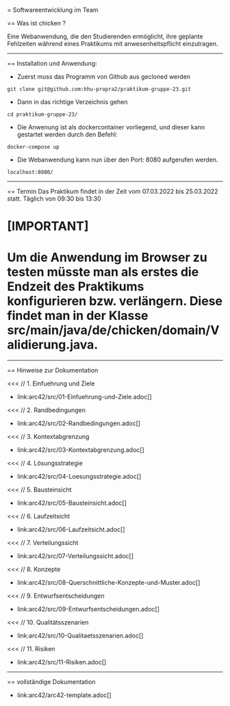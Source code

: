 = Softwareentwicklung im Team

== Was ist chicken ?

Eine Webanwendung, die den Studierenden ermöglicht, ihre geplante Fehlzeiten während eines Praktikums mit anwesenheitspflicht einzutragen.

___

== Installation und Anwendung:
- Zuerst muss das Programm von Github aus gecloned werden

`git clone git@github.com:hhu-propra2/praktikum-gruppe-23.git`

- Dann in das richtige Verzeichnis gehen

`cd praktikum-gruppe-23/`

- Die Anwenung ist als dockercontainer vorliegend, und dieser kann gestartet werden durch den Befehl:

`docker-compose up`

- Die Webanwendung kann nun über den Port: 8080 aufgerufen werden.

`localhost:8080/`

___

== Termin
Das Praktikum findet in der Zeit vom 07.03.2022 bis 25.03.2022 statt. Täglich von 09:30 bis 13:30

[IMPORTANT]
====
Um die Anwendung im Browser zu testen müsste man als erstes die Endzeit des Praktikums konfigurieren bzw. verlängern.
Diese findet man in der Klasse src/main/java/de/chicken/domain/Validierung.java.
====
___

== Hinweise zur Dokumentation

<<<
// 1. Einfuehrung und Ziele
- link:arc42/src/01-Einfuehrung-und-Ziele.adoc[]

<<<
// 2. Randbedingungen
- link:arc42/src/02-Randbedingungen.adoc[]

<<<
// 3. Kontextabgrenzung
- link:arc42/src/03-Kontextabgrenzung.adoc[]

<<<
// 4. Lösungsstrategie
- link:arc42/src/04-Loesungsstrategie.adoc[]

<<<
// 5. Bausteinsicht
- link:arc42/src/05-Bausteinsicht.adoc[]

<<<
// 6. Laufzeitsicht
- link:arc42/src/06-Laufzeitsicht.adoc[]

<<<
// 7. Verteilungssicht
- link:arc42/src/07-Verteilungssicht.adoc[]

<<<
// 8.  Konzepte
- link:arc42/src/08-Querschnittliche-Konzepte-und-Muster.adoc[]

<<<
// 9. Entwurfsentscheidungen
- link:arc42/src/09-Entwurfsentscheidungen.adoc[]

<<<
// 10. Qualitätsszenarien
- link:arc42/src/10-Qualitaetsszenarien.adoc[]

<<<
// 11. Risiken
- link:arc42/src/11-Risiken.adoc[]

___

== vollständige Dokumentation

- link:arc42/arc42-template.adoc[]

